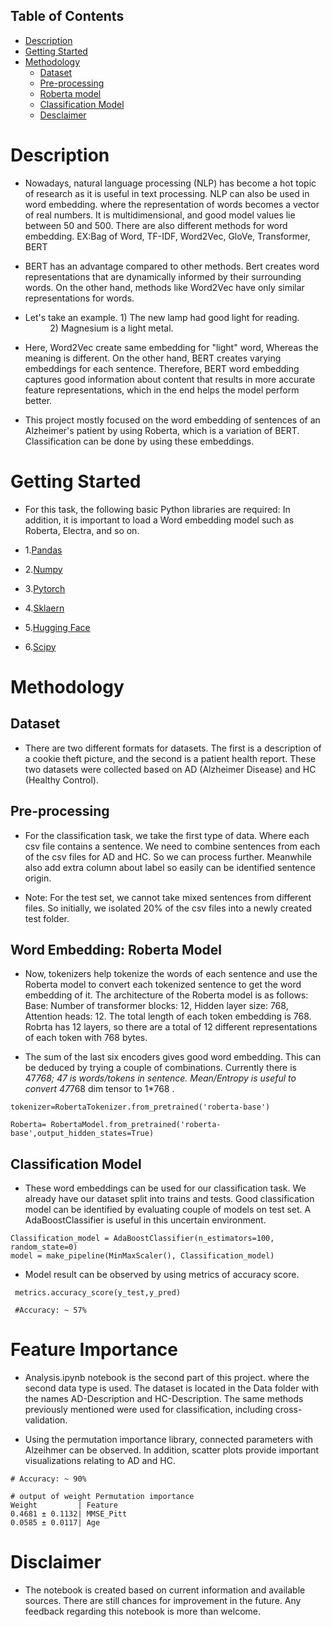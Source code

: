 ## Table of Contents
- [Description](#Description)
- [Getting Started](#Getting-Started)
- [Methodology](#Methodology)
  - [Dataset](#Dataset)
  - [Pre-processing](#pre-processing)
  - [Roberta model](#roberta-model)
  - [Classification Model](#classification-model)
  - [Desclaimer](#desclaimer)


# Description
- Nowadays, natural language processing (NLP) has become a hot topic of research as it is useful in text processing. NLP can also be used in word embedding. where the representation of words becomes a vector of real numbers. It is multidimensional, and good model values lie between 50 and 500. There are also different methods for word embedding. EX:Bag of Word, TF-IDF, Word2Vec, GloVe, Transformer, BERT

- BERT has an advantage compared to other methods. Bert creates word representations that are dynamically informed by their surrounding words. On the other hand, methods like Word2Vec have only similar representations for words.

- Let's take an example. 1) The new lamp had good light for reading.
                         2) Magnesium is a light metal.

- Here, Word2Vec create same embedding for "light" word, Whereas the meaning is different. On the other hand, BERT creates varying embeddings for each sentence. Therefore, BERT word embedding captures good information about content that results in more accurate feature representations, which in the end helps the model perform better.

- This project mostly focused on the word embedding of sentences of an Alzheimer's patient by using Roberta, which is a variation of BERT. Classification can be done by using these embeddings.


# Getting Started
- For this task, the following basic Python libraries are required: In addition, it is important to load a Word embedding model such as Roberta, Electra, and so on.

- 1.[Pandas](https://pandas.pydata.org/docs/)
- 2.[Numpy](https://numpy.org/doc/stable/)
- 3.[Pytorch](https://pytorch.org/tutorials/)
- 4.[Sklaern](https://scikit-learn.org/stable/user_guide.html)
- 5.[Hugging Face](https://huggingface.co/docs)
- 6.[Scipy](https://docs.scipy.org/doc/scipy/)


# Methodology

## Dataset

- There are two different formats for datasets. The first is a description of a cookie theft picture, and the second is a patient health report. These two datasets were collected based on AD (Alzheimer Disease) and HC (Healthy Control).

## Pre-processing

- For the classification task, we take the first type of data. Where each csv file contains a sentence. We need to combine sentences from each of the csv files for AD and HC. So we can process further. Meanwhile also add extra column about label so easily can be identified sentence origin.

- Note: For the test set, we cannot take mixed sentences from different files. So initially, we isolated 20% of the csv files into a newly created test folder.


## Word Embedding: Roberta Model 
- Now, tokenizers help tokenize the words of each sentence and use the Roberta model to convert each tokenized sentence to get the word embedding of it. The architecture of the Roberta model is as follows: Base: Number of transformer blocks: 12, Hidden layer size: 768, Attention heads: 12. The total length of each token embedding is 768. Robrta has 12 layers, so there are a total of 12 different representations of each token with 768 bytes.


- The sum of the last six encoders gives good word embedding. This can be deduced by trying a couple of combinations. Currently there is 47*768; 47 is words/tokens in sentence. Mean/Entropy is useful to convert 47*768 dim tensor to 1*768 .

 ```
 tokenizer=RobertaTokenizer.from_pretrained('roberta-base')
 ```

 ```
 Roberta= RobertaModel.from_pretrained('roberta-base',output_hidden_states=True)
 ```
 
 ## Classification Model
 - These word embeddings can be used for our classification task. We already have our dataset split into trains and tests. Good classification model can be identified by evaluating couple of models on test set. A  AdaBoostClassifier is useful in this uncertain environment.

 ```
Classification_model = AdaBoostClassifier(n_estimators=100, random_state=0)
model = make_pipeline(MinMaxScaler(), Classification_model)
 ```
- Model result can be observed by using metrics of accuracy score.
```
 metrics.accuracy_score(y_test,y_pred)

 #Accuracy: ~ 57%
```
# Feature Importance

- Analysis.ipynb notebook is the second part of this project. where the second data type is used. The dataset is located in the Data folder with the names AD-Description and HC-Description. The same methods previously mentioned were used for classification, including cross-validation.

- Using the permutation importance library, connected parameters with Alzeihmer can be observed. In addition, scatter plots provide important visualizations relating to AD and HC.

```
# Accuracy: ~ 90%

# output of weight Permutation importance
Weight         | Feature
0.4681 ± 0.1132| MMSE_Pitt
0.0585 ± 0.0117| Age
```

# Disclaimer
- The notebook is created based on current information and available sources. There are still chances for improvement in the future. Any feedback regarding this notebook is more than welcome.